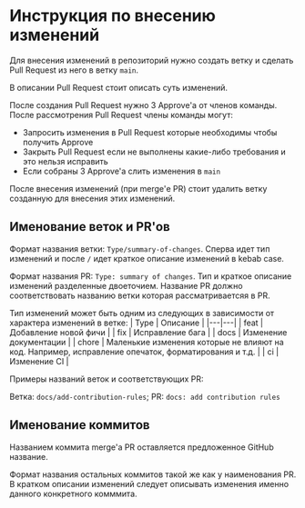 # Инструкция по внесению изменений
Для внесения изменений в репозиторий нужно создать ветку и сделать Pull Request из него в ветку `main`.

В описании Pull Request стоит описать суть изменений.

После создания Pull Request нужно 3 Approve'а от членов команды. После рассмотрения Pull Request члены команды могут:
* Запросить изменения в Pull Request которые необходимы чтобы получить Approve
* Закрыть Pull Request если не выполнены какие-либо требования и это нельзя исправить
* Если собраны 3 Approve'a слить изменения в `main`

После внесения изменений (при merge'е PR) стоит удалить ветку созданную для внесения этих изменений.

## Именование веток и PR'ов
Формат названия ветки: `Type/summary-of-changes`. Сперва идет тип изменений и после `/` идет краткое описание изменений в kebab case.

Формат названия PR: `Type: summary of changes`. Тип и краткое описание изменений разделенные двоеточием. Название PR должно соответствовать названию ветки которая рассматриваетсяя в PR.

Тип изменений может быть одним из следующих в зависимости от характера изменений в ветке:
| Type | Описание |
|---|---|
| feat | Добавление новой фичи |
| fix | Исправление бага |
| docs | Изменение документации |
| chore | Маленькие изменения которые не влияют на код. Например, исправление опечаток, форматирования и т.д. |
| ci | Изменение CI |

Примеры названий веток и соответствующих PR:

Ветка: `docs/add-contribution-rules`; PR: `docs: add contribution rules`

## Именование коммитов
Названием коммита merge'а PR оставляется предложенное GitHub название.

Формат названия остальных коммитов такой же как у наименования PR. В кратком описании изменений следует описывать изменения именно данного конкретного комммита.